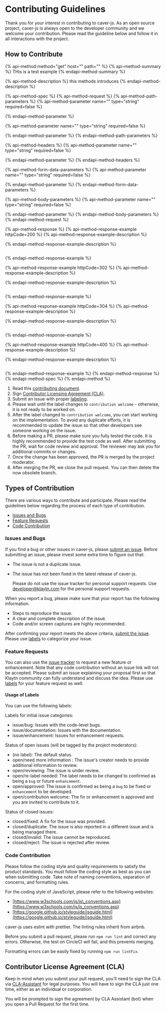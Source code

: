 # Contributing Guidelines

Thank you for your interest in contributing to caver-js. As an open source project, caver-js is always open to the developer community and we welcome your contribution. Please read the guideline below and follow it in all interactions with the project.

## How to Contribute

{% api-method method="get" host="" path="" %}
{% api-method-summary %}
THis is a test example
{% endapi-method-summary %}

{% api-method-description %}
this methods introduces
{% endapi-method-description %}

{% api-method-spec %}
{% api-method-request %}
{% api-method-path-parameters %}
{% api-method-parameter name="" type="string" required=false %}

{% endapi-method-parameter %}

{% api-method-parameter name="" type="string" required=false %}

{% endapi-method-parameter %}
{% endapi-method-path-parameters %}

{% api-method-headers %}
{% api-method-parameter name="" type="string" required=false %}

{% endapi-method-parameter %}
{% endapi-method-headers %}

{% api-method-form-data-parameters %}
{% api-method-parameter name="" type="string" required=false %}

{% endapi-method-parameter %}
{% endapi-method-form-data-parameters %}

{% api-method-body-parameters %}
{% api-method-parameter name="" type="string" required=false %}

{% endapi-method-parameter %}
{% endapi-method-body-parameters %}
{% endapi-method-request %}

{% api-method-response %}
{% api-method-response-example httpCode=200 %}
{% api-method-response-example-description %}

{% endapi-method-response-example-description %}

```

```
{% endapi-method-response-example %}

{% api-method-response-example httpCode=302 %}
{% api-method-response-example-description %}

{% endapi-method-response-example-description %}

```

```
{% endapi-method-response-example %}

{% api-method-response-example httpCode=304 %}
{% api-method-response-example-description %}

{% endapi-method-response-example-description %}

```

```
{% endapi-method-response-example %}

{% api-method-response-example httpCode=400 %}
{% api-method-response-example-description %}

{% endapi-method-response-example-description %}

```

```
{% endapi-method-response-example %}
{% endapi-method-response %}
{% endapi-method-spec %}
{% endapi-method %}

1. Read this [contributing document](./).
2. Sign [Contributor Licensing Agreement \(CLA\)](./#contributor-license-agreement-cla).
3. Submit an issue with proper [labeling](./#usage-of-labels).
4. Please wait until the label changes to `contribution welcome` - otherwise, it is not ready to be worked on.
5. After the label changed to `contribution welcome`, you can start working on the implementation. To avoid any duplicate efforts, it is recommended to update the issue so that other developers see someone working on the issue.
6. Before making a PR, please make sure you fully tested the code. It is highly recommended to provide the test code as well. After submitting the PR, wait for code review and approval. The reviewer may ask you for additional commits or changes.
7. Once the change has been approved, the PR is merged by the project moderator.
8. After merging the PR, we close the pull request. You can then delete the now obsolete branch.

## Types of Contribution

There are various ways to contribute and participate. Please read the guidelines below regarding the process of each type of contribution.

* [Issues and Bugs](./#issues-and-bugs)
* [Feature Requests](./#feature-requests)
* [Code Contribution](./#code-contribution)

### Issues and Bugs

If you find a bug or other issues in caver-js, please [submit an issue](https://github.com/klaytn/caver-js/issues). Before submitting an issue, please invest some extra time to figure out that:

* The issue is not a duplicate issue.
* The issue has not been fixed in the latest release of caver-js.

  Please do not use the issue tracker for personal support requests. Use developer@klaytn.com for the personal support requests.

When you report a bug, please make sure that your report has the following information.

* Steps to reproduce the issue.
* A clear and complete description of the issue.
* Code and/or screen captures are highly recommended.

After confirming your report meets the above criteria, [submit the issue](https://github.com/klaytn/caver-js/issues). Please use [labels](./#usage-of-labels) to categorize your issue.

### Feature Requests

You can also use the [issue tracker](https://github.com/klaytn/caver-js/issues) to request a new feature or enhancement. Note that any code contribution without an issue link will not be accepted. Please submit an issue explaining your proposal first so that Klaytn community can fully understand and discuss the idea. Please use [labels](./#usage-of-labels) for your feature request as well.

#### Usage of Labels

You can use the following labels:

Labels for initial issue categories:

* issue/bug: Issues with the code-level bugs.
* issue/documentation: Issues with the documentation.
* issue/enhancement: Issues for enhancement requests.

Status of open issues \(will be tagged by the project moderators\):

* \(no label\): The default status.
* open/need more information : The issue's creator needs to provide additional information to review.
* open/reviewing: The issue is under review.
* open/re-label needed: The label needs to be changed to confirmed as being a `bug` or future `enhancement`.
* open/approved: The issue is confirmed as being a `bug` to be fixed or `enhancement` to be developed.
* open/contribution welcome: The fix or enhancement is approved and you are invited to contribute to it.

Status of closed issues:

* closed/fixed: A fix for the issue was provided.
* closed/duplicate: The issue is also reported in a different issue and is being managed there.
* closed/invalid: The issue cannot be reproduced.
* closed/reject: The issue is rejected after review.

### Code Contribution

Please follow the coding style and quality requirements to satisfy the product standards. You must follow the coding style as best as you can when submitting code. Take note of naming conventions, separation of concerns, and formatting rules.

For the coding style of JavaScript, please refer to the following websites:

* [https://www.w3schools.com/js/js\_conventions.asp](https://www.w3schools.com/js/js_conventions.asp)
* [https://google.github.io/styleguide/jsguide.html](https://google.github.io/styleguide/jsguide.html)

caver-js uses eslint with prettier. The linting rules inherit from airbnb.

Before you submit a pull request, please run `npm run lint` and correct any errors. Otherwise, the test on CircleCI will fail, and this prevents merging.

Formatting errors can be easily fixed by running `npm run lintFix`.

## Contributor License Agreement \(CLA\)

Keep in mind when you submit your pull request, you'll need to sign the CLA via [CLA-Assistant](https://cla-assistant.io/klaytn/caver-js) for legal purposes. You will have to sign the CLA just one time, either as an individual or corporation.

You will be prompted to sign the agreement by CLA Assistant \(bot\) when you open a Pull Request for the first time.

